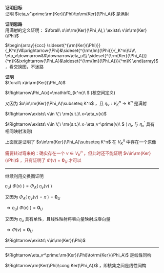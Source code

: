**证明目标**  
证明 $\eta_v^\prime:\rm{Ker}(\Phi)\to\rm{Ker}(\Phi_A)$ 是满射  
  
**证明思路**  
用满射的定义证明： $\forall\ x\in\rm{Ker}(\Phi_A),\ \exists\ v\in\rm{Ker}(\Phi)$  
  
$\begin{array}{ccc}  
\sideset{^{\rm{Ker}(\Phi)}}{_K^n}V&\xrightarrow{\Phi}&\sideset{^{\rm{Im}(\Phi)}}{_K^m}U\\\  
\eta_v\downarrow&&\downarrow\eta_u\\\  
\sideset{^{\rm{Ker}(\Phi_A)}}{^n}K&\xrightarrow{\Phi_A}&\sideset{^{\rm{Im}(\Phi_A)}}{^m}K  
\end{array}$ ，看交换图，不迷路  
  
**证明**  
$\forall\ x\in\rm{Ker}(\Phi_A)$  
  
$\Rightarrow\Phi_A(x)=\mathbf0_{k^m}\ $ (核空间定义)  
  
又因为 $x\in\rm{Ker}(\Phi_A)\subseteq K^n$ ，且 $\eta_v:V_K^n\to K^n$ 是满射  
  
$\Rightarrow\exists\ v\in V,\ \rm{s.t.}\ x=\eta_v(v)$  
  
$\Rightarrow\exists\ v\in V,\ \rm{s.t.}\ x=\eta_v^\prime(v)\ $ ( $\eta_v$ 与 $\eta_v^\prime$ 具有相同映射法则)  
  
上面就是证明了 $x\in\rm{Ker}(\Phi_A)\subseteq K^n$ 在 $V_K^n$ 中存在一个原像  
  
<font color=brown>需要转过弯来的：确实存在一个 $v\in V_K^n$ ，但此时还不能证明 $v\in\rm{Ker}(\Phi)$ ，只有证明了 $\Phi(v)=\mathbf0_U$ 才可以</font>  
  
---  
  
继续利用交换图证明  
  
$\eta_u(\ \Phi(v) \ )=\Phi_A(\ \eta_v(v) \ )$  
  
又因为 $\Phi_A(\ \eta_v(v)=x \ )=\mathbf0_U$  
  
$\Rightarrow\eta_u(\ \Phi(v) \ )=\mathbf0_U$  
  
又因为 $\eta_u$ 具有单性，且线性映射将零向量映射成零向量  
  
$\Rightarrow\Phi(v)=\mathbf0_U$  
  
$\Rightarrow\exists\ v\in\rm{Ker}(\Phi)$  
  
---  
$\Rightarrow\eta_v^\prime:\rm{Ker}(\Phi)\to\rm{Ker}(\Phi_A)$ 是线性同构  
  
$\Rightarrow\rm{Ker(\Phi)\cong Ker(\Phi_A)}$ ，即核集之间是线性同构  
